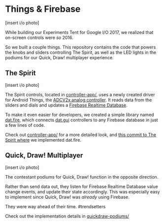 Things &amp; Firebase
===

[insert i/o photo]

While building our Experiments Tent for Google I/O 2017, we realized that 
on-screen controls were <i>so</i> 2016. 

So we built a couple things. This repository contains the code that powers the knobs 
and sliders controlling The Spirit, as well as the LED lights in the podiums for our
Quick, Draw! multiplayer experience.

The Spirit
---

[insert i/o photo]

The Spirit controls, located in [controller-app/](controller-app/), uses a newly 
created driver for Android Things, the [ADCV2x analog controller](). It reads
data from the sliders and dials and updates a
[Firebase Realtime Database](https://firebase.google.com/docs/database/). 
  
To make it even easier for developers, we created a simple library named 
[dat.fire](https://github.com/googlecreativelab/dat.fire), which connects 
[dat.gui](https://github.com/dataarts/dat.gui) controllers to any Firebase database 
in just a few lines of code. 

Check out [controller-app/](controller-app/) for a more detailed look, and 
[this commit to The Spirit where]() we implemented dat.fire.

Quick, Draw! Multiplayer
---

[insert i/o photo]

The contestant podiums for Quick, Draw! function in the opposite direction.
 
Rather than send data out, they listen for Firebase Realtime Database value change
events, and update their state accordingly. This was especially easy to implement
since Quick, Draw! was <i>already</i> using Firebase. 

They were way ahead of their time. #trendsetters

Check out the implementation details in [quickdraw-podiums/](quickdraw-podiums/)